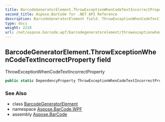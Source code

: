 ```yaml
---
title: BarcodeGeneratorElement.ThrowExceptionWhenCodeTextIncorrectProperty
second_title: Aspose.BarCode for .NET API Reference
description: BarcodeGeneratorElement field. ThrowExceptionWhenCodeTextIncorrectProperty
type: docs
weight: 2210
url: /net/aspose.barcode.wpf/barcodegeneratorelement/throwexceptionwhencodetextincorrectproperty/
---
```

## BarcodeGeneratorElement.ThrowExceptionWhenCodeTextIncorrectProperty field

ThrowExceptionWhenCodeTextIncorrectProperty

```csharp
public static DependencyProperty ThrowExceptionWhenCodeTextIncorrectProperty;
```

### See Also

* class [BarcodeGeneratorElement](../)
* namespace [Aspose.BarCode.WPF](../../barcodegeneratorelement/)
* assembly [Aspose.BarCode](../../../)


